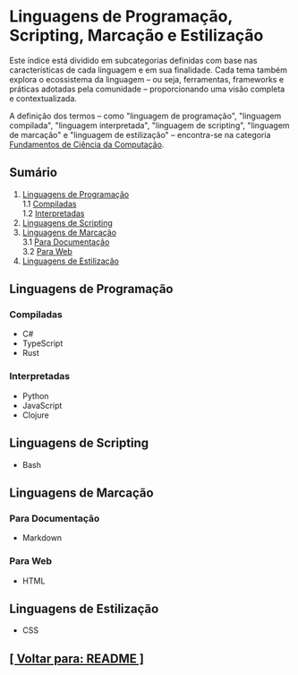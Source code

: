 # Linguagens de Programação, Scripting, Marcação e Estilização

Este índice está dividido em subcategorias definidas com base nas características de cada linguagem e em sua finalidade. Cada tema também explora o ecossistema da linguagem – ou seja, ferramentas, frameworks e práticas adotadas pela comunidade – proporcionando uma visão completa e contextualizada.

A definição dos termos – como "linguagem de programação", "linguagem compilada", "linguagem interpretada", "linguagem de scripting", "linguagem de marcação" e "linguagem de estilização" – encontra-se na categoria [Fundamentos de Ciência da Computação](../1-fundamentos-ciencia-computacao/fundamentos-ciencia-computacao.md).

## Sumário

1. [Linguagens de Programação](#linguagens-programacao)  
    1.1 [Compiladas](#compiladas)  
    1.2 [Interpretadas](#interpretadas)
2. [Linguagens de Scripting](#linguagens-scripting)
3. [Linguagens de Marcação](#linguagens-marcacao)  
    3.1 [Para Documentação](#para-documentacao)  
    3.2 [Para Web](#para-web)
4. [Linguagens de Estilização](#linguagens-estilizacao)

## <a id="linguagens-programacao">Linguagens de Programação</a>

### <a id="compiladas">Compiladas</a>

- C#
- TypeScript
- Rust

### <a id="interpretadas">Interpretadas</a>

- Python
- JavaScript
    <!--
    + NVM
    + NPM
    + PM2
    -->
- Clojure

## <a id="linguagens-scripting">Linguagens de Scripting</a>

- Bash

## <a id="linguagens-marcacao">Linguagens de Marcação</a>

### <a id="para-documentacao">Para Documentação</a>

- Markdown

### <a id="para-web">Para Web</a>

- HTML

## <a id="linguagens-estilizacao">Linguagens de Estilização</a>

- CSS

## [[ Voltar para: README ]](../README.md#linguagens-programacao-scripting-marcacao-estilizacao)